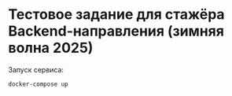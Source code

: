 # Тестовое задание для стажёра Backend-направления (зимняя волна 2025)

Запуск сервиса:
```sh
docker-compose up
```